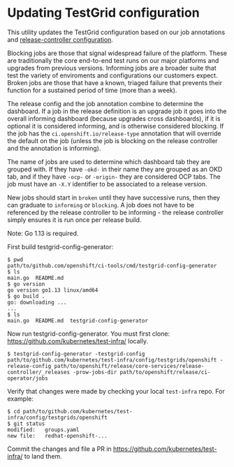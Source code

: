 # Updating TestGrid configuration

This utility updates the TestGrid configuration based on our job annotations and [release-controller configuration][release-controller].

Blocking jobs are those that signal widespread failure of the platform. These are traditionally the core end-to-end test runs on our major platforms and upgrades from previous versions. Informing jobs are a broader suite that test the variety of enviroments and configurations our customers expect. Broken jobs are those that have a known, triaged failure that prevents their function for a sustained period of time (more than a week).

The release config and the job annotation combine to determine the dashboard. If a job in the release definition is an upgrade job it goes into
the overall informing dashboard (because upgrades cross dashboards), if it is optional it is considered informing, and is otherwise considered
blocking. If the job has the `ci.openshift.io/release-type` annotation that will override the default on the job (unless the job is blocking
on the release controller and the annotation is informing).

The name of jobs are used to determine which dashboard tab they are grouped with. If they have `-okd-` in their name they are grouped as an
OKD tab, and if they have `-ocp-` or `-origin-` they are considered OCP tabs. The job must have an `-X.Y` identifier to be associated to a
release version.

New jobs should start in `broken` until they have successive runs, then they can graduate to `informing` or `blocking`. A job does not have
to be referenced by the release controller to be informing - the release controller simply ensures it is run once per release build.

Note: Go 1.13 is required.

First build testgrid-config-generator:
```console
$ pwd
path/to/github.com/openshift/ci-tools/cmd/testgrid-config-generator
$ ls
main.go  README.md
$ go version
go version go1.13 linux/amd64
$ go build .
go: downloading ...
...
$ ls
main.go  README.md  testgrid-config-generator
```
Now run testgrid-config-generator.  You must first clone: https://github.com/kubernetes/test-infra/ locally.
```console
$ testgrid-config-generator -testgrid-config path/to/github.com/kubernetes/test-infra/config/testgrids/openshift -release-config path/to/openshift/release/core-services/release-controller/_releases -prow-jobs-dir path/to/openshift/release/ci-operator/jobs
```
Verify that changes were made by checking your local `test-infra` repo. For example:
```console
$ cd path/to/github.com/kubernetes/test-infra/config/testgrids/openshift
$ git status
modified:   groups.yaml
new file:   redhat-openshift-...
```
Commit the  changes and file a PR in https://github.com/kubernetes/test-infra/ to land them.

[generic-informing]: https://testgrid.k8s.io/redhat-openshift-informing
[release-controller-config]: https://github.com/openshift/release/tree/master/core-services/release-controller
[release-controller]: https://github.com/openshift/release-controller/
